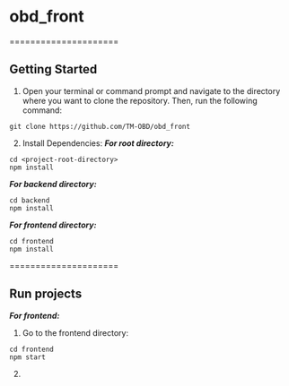 # obd_front
=====================
## Getting Started

1. Open your terminal or command prompt and navigate to the directory where you want to clone the repository. Then, run the following command:
```shell
git clone https://github.com/TM-OBD/obd_front
```
2. Install Dependencies:
***For root directory:***
```shell
cd <project-root-directory>
npm install
```
***For backend directory:***
```shell
cd backend
npm install
```
***For frontend directory:***
```shell
cd frontend
npm install
```

=====================

## Run projects
***For frontend:***
1. Go to the frontend directory:
```shell
cd frontend
npm start
```
2. 
